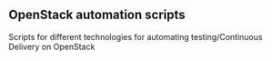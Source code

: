 ## OpenStack automation scripts

Scripts for different technologies for automating testing/Continuous Delivery on OpenStack

